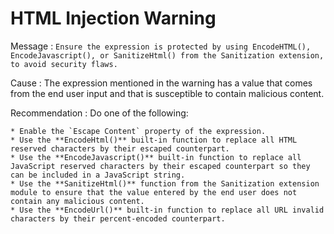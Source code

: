# HTML Injection Warning

Message
:   `Ensure the expression is protected by using EncodeHTML(), EncodeJavascript(), or SanitizeHtml() from the Sanitization extension, to avoid security flaws.`

Cause
:   The expression mentioned in the warning has a value that comes from the end user input and that is susceptible to contain malicious content.

Recommendation
:   Do one of the following:

    * Enable the `Escape Content` property of the expression.
    * Use the **EncodeHtml()** built-in function to replace all HTML reserved characters by their escaped counterpart.
    * Use the **EncodeJavascript()** built-in function to replace all JavaScript reserved characters by their escaped counterpart so they can be included in a JavaScript string.
    * Use the **SanitizeHtml()** function from the Sanitization extension module to ensure that the value entered by the end user does not contain any malicious content.
    * Use the **EncodeUrl()** built-in function to replace all URL invalid characters by their percent-encoded counterpart.
